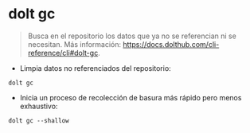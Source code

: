 # dolt gc

> Busca en el repositorio los datos que ya no se referencian ni se necesitan.
> Más información: <https://docs.dolthub.com/cli-reference/cli#dolt-gc>.

- Limpia datos no referenciados del repositorio:

`dolt gc`

- Inicia un proceso de recolección de basura más rápido pero menos exhaustivo:

`dolt gc --shallow`
